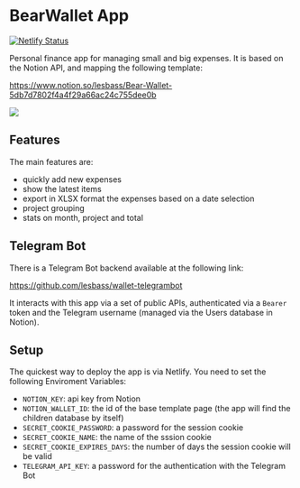 # BearWallet App

[![Netlify Status](https://api.netlify.com/api/v1/badges/2cfb6211-069b-4a38-b17c-231e44ef680c/deploy-status)](https://app.netlify.com/sites/friendly-darwin-ee4791/deploys)

Personal finance app for managing small and big expenses.
It is based on the Notion API, and mapping the following template:

https://www.notion.so/lesbass/Bear-Wallet-5db7d7802f4a4f29a66ac24c755dee0b

<img src="https://i.imgur.com/RARzHxR.jpeg" />

## Features
The main features are:
- quickly add new expenses
- show the latest items 
- export in XLSX format the expenses based on a date selection
- project grouping
- stats on month, project and total

## Telegram Bot
There is a Telegram Bot backend available at the following link:

https://github.com/lesbass/wallet-telegrambot

It interacts with this app via a set of public APIs, authenticated via a `Bearer` token and the Telegram username (managed via the Users database in Notion).

## Setup
The quickest way to deploy the app is via Netlify.
You need to set the following Enviroment Variables:
- `NOTION_KEY`: api key from Notion
- `NOTION_WALLET_ID`: the id of the base template page (the app will find the children database by itself)
- `SECRET_COOKIE_PASSWORD`: a password for the session cookie
- `SECRET_COOKIE_NAME`: the name of the sssion cookie
- `SECRET_COOKIE_EXPIRES_DAYS`: the number of days the session cookie will be valid
- `TELEGRAM_API_KEY`: a password for the authentication with the Telegram Bot